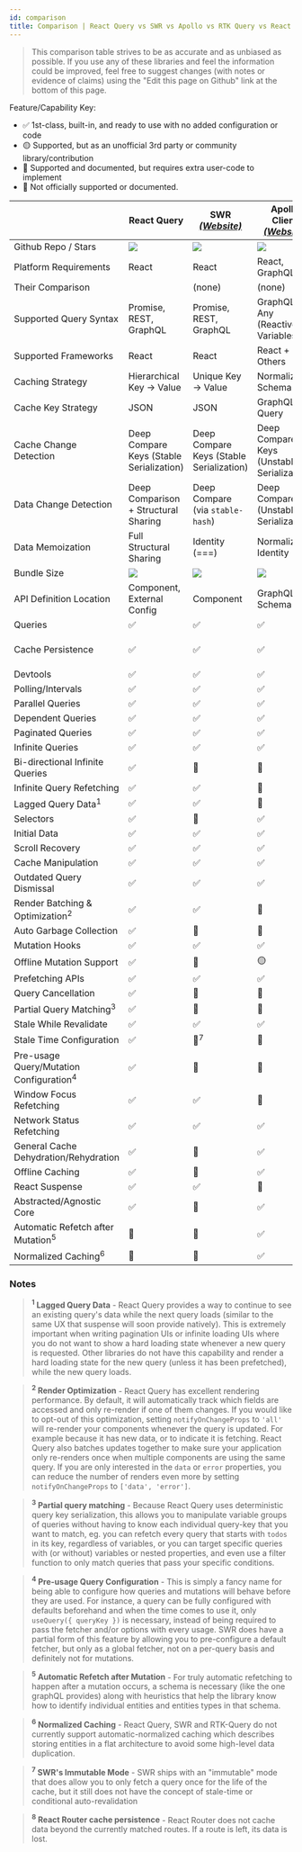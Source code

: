 ```yaml
---
id: comparison
title: Comparison | React Query vs SWR vs Apollo vs RTK Query vs React Router
---
```


> This comparison table strives to be as accurate and as unbiased as possible. If you use any of these libraries and feel the information could be improved, feel free to suggest changes (with notes or evidence of claims) using the "Edit this page on Github" link at the bottom of this page.

Feature/Capability Key:

- ✅ 1st-class, built-in, and ready to use with no added configuration or code
- 🟡 Supported, but as an unofficial 3rd party or community library/contribution
- 🔶 Supported and documented, but requires extra user-code to implement
- 🛑 Not officially supported or documented.

|                                                    | React Query                | SWR [_(Website)_][swr]      | Apollo Client [_(Website)_][apollo]        | RTK-Query [_(Website)_][rtk-query]   | React Router [_(Website)_][react-router]                                  |
|----------------------------------------------------| -------------------------- | --------------------------- | ------------------------------------------ | ------------------------------------ | ------------------------------------------------------------------------- |
| Github Repo / Stars                                | [![][stars-react-query]][gh-react-query] | [![][stars-swr]][gh-swr]    | [![][stars-apollo]][gh-apollo]             | [![][stars-rtk-query]][gh-rtk-query] | [![][stars-react-router]][gh-react-router]                                |
| Platform Requirements                              | React                      | React                       | React, GraphQL                             | Redux                                | React                                                                     |
| Their Comparison                                   |                            | (none)                      | (none)                                     | [Comparison][rtk-query-comparison]   | (none)                                                                    |
| Supported Query Syntax                             | Promise, REST, GraphQL     | Promise, REST, GraphQL      | GraphQL, Any (Reactive Variables)                                    | Promise, REST, GraphQL               | Promise, REST, GraphQL                                                    |
| Supported Frameworks                               | React                      | React                       | React + Others                             | Any                                  | React                                                                     |
| Caching Strategy                                   | Hierarchical Key -> Value  | Unique Key -> Value         | Normalized Schema                          | Unique Key -> Value                  | Nested Route -> value                                                     |
| Cache Key Strategy                                 | JSON                       | JSON                        | GraphQL Query                              | JSON                                 | Route Path                                                                |
| Cache Change Detection                             | Deep Compare Keys (Stable Serialization) | Deep Compare Keys (Stable Serialization) | Deep Compare Keys (Unstable Serialization) | Key Referential Equality (===)       | Route Change                                                              |
| Data Change Detection                              | Deep Comparison + Structural Sharing | Deep Compare (via `stable-hash`) | Deep Compare (Unstable Serialization)      | Key Referential Equality (===)       | Loader Run                                                                |
| Data Memoization                                   | Full Structural Sharing    | Identity (===)              | Normalized Identity                        | Identity (===)                       | Identity (===)                                                            |
| Bundle Size                                        | [![][bp-react-query]][bpl-react-query] | [![][bp-swr]][bpl-swr]      | [![][bp-apollo]][bpl-apollo]               | [![][bp-rtk-query]][bpl-rtk-query]   | [![][bp-react-router]][bpl-react-router] + [![][bp-history]][bpl-history] |
| API Definition Location                            | Component, External Config | Component                   | GraphQL Schema                             | External Config                      | Route Tree Configuration                                                  |
| Queries                                            | ✅                         | ✅                          | ✅                                         | ✅                                   | ✅                                                                        |
| Cache Persistence                                  | ✅                         | ✅                          | ✅                                         | ✅                                   | 🛑 Active Routes Only <sup>8</sup>                                        |
| Devtools                                           | ✅                         | ✅                         | ✅                                         | ✅                                   | 🛑                                                                        |
| Polling/Intervals                                  | ✅                         | ✅                          | ✅                                         | ✅                                   | 🛑                                                                        |
| Parallel Queries                                   | ✅                         | ✅                          | ✅                                         | ✅                                   | ✅                                                                        |
| Dependent Queries                                  | ✅                         | ✅                          | ✅                                         | ✅                                   | ✅                                                                        |
| Paginated Queries                                  | ✅                         | ✅                          | ✅                                         | ✅                                   | ✅                                                                        |
| Infinite Queries                                   | ✅                         | ✅                          | ✅                                         | 🛑                                   | 🛑                                                                        |
| Bi-directional Infinite Queries                    | ✅                         | 🔶                          | 🔶                                         | 🛑                                   | 🛑                                                                        |
| Infinite Query Refetching                          | ✅                         | ✅                          | 🛑                                         | 🛑                                   | 🛑                                                                        |
| Lagged Query Data<sup>1</sup>                      | ✅                         | ✅                         | 🛑                                         | ✅                                   | ✅                                                                        |
| Selectors                                          | ✅                         | 🛑                          | ✅                                         | ✅                                   | N/A                                                                       |
| Initial Data                                       | ✅                         | ✅                          | ✅                                         | ✅                                   | ✅                                                                        |
| Scroll Recovery                                    | ✅                         | ✅                          | ✅                                         | ✅                                   | ✅                                                                        |
| Cache Manipulation                                 | ✅                         | ✅                          | ✅                                         | ✅                                   | 🛑                                                                        |
| Outdated Query Dismissal                           | ✅                         | ✅                          | ✅                                         | ✅                                   | ✅                                                                        |
| Render Batching & Optimization<sup>2</sup>         | ✅                         | ✅                         | 🛑                                         | ✅                                   | ✅                                                                        |
| Auto Garbage Collection                            | ✅                         | 🛑                          | 🛑                                         | ✅                                   | N/A                                                                       |
| Mutation Hooks                                     | ✅                         | ✅                         | ✅                                         | ✅                                   | ✅                                                                        |
| Offline Mutation Support                           | ✅                         | 🛑                          | 🟡                                         | 🛑                                   | 🛑                                                                        |
| Prefetching APIs                                   | ✅                         | ✅                         | ✅                                         | ✅                                   | ✅                                                                        |
| Query Cancellation                                 | ✅                         | 🛑                          | 🛑                                         | 🛑                                   | ✅                                                                        |
| Partial Query Matching<sup>3</sup>                 | ✅                         | 🔶                        | 🛑                                         | ✅                                   | N/A                                                                       |
| Stale While Revalidate                             | ✅                         | ✅                          | ✅                                         | ✅                                   | 🛑                                                                        |
| Stale Time Configuration                           | ✅                         | 🛑<sup>7</sup>              | 🛑                                         | ✅                                   | 🛑                                                                        |
| Pre-usage Query/Mutation Configuration<sup>4</sup> | ✅                         | 🛑                          | 🛑                                         | ✅                                   | ✅                                                                        |
| Window Focus Refetching                            | ✅                         | ✅                          | 🛑                                         | ✅                                   | 🛑                                                                        |
| Network Status Refetching                          | ✅                         | ✅                          | ✅                                         | ✅                                   | 🛑                                                                        |
| General Cache Dehydration/Rehydration              | ✅                         | 🛑                          | ✅                                         | ✅                                   | ✅                                                                        |
| Offline Caching                                    | ✅                         | 🛑                          | ✅                                         | 🔶                                   | 🛑                                                                        |
| React Suspense                                     | ✅                         | ✅                          | 🛑                                         | 🛑                                   | ✅                                                                        |
| Abstracted/Agnostic Core                           | ✅                         | 🛑                          | ✅                                         | ✅                                   | 🛑                                                                        |
| Automatic Refetch after Mutation<sup>5</sup>       | 🔶                         | 🔶                          | ✅                                         | ✅                                   | ✅                                                                        |
| Normalized Caching<sup>6</sup>                     | 🛑                         | 🛑                          | ✅                                         | 🛑                                   | 🛑                                                                        |

### Notes

> **<sup>1</sup> Lagged Query Data** - React Query provides a way to continue to see an existing query's data while the next query loads (similar to the same UX that suspense will soon provide natively). This is extremely important when writing pagination UIs or infinite loading UIs where you do not want to show a hard loading state whenever a new query is requested. Other libraries do not have this capability and render a hard loading state for the new query (unless it has been prefetched), while the new query loads.

> **<sup>2</sup> Render Optimization** - React Query has excellent rendering performance. By default, it will automatically track which fields are accessed and only re-render if one of them changes. If you would like to opt-out of this optimization, setting `notifyOnChangeProps` to `'all'` will re-render your components whenever the query is updated. For example because it has new data, or to indicate it is fetching. React Query also batches updates together to make sure your application only re-renders once when multiple components are using the same query. If you are only interested in the `data` or `error` properties, you can reduce the number of renders even more by setting `notifyOnChangeProps` to `['data', 'error']`.

> **<sup>3</sup> Partial query matching** - Because React Query uses deterministic query key serialization, this allows you to manipulate variable groups of queries without having to know each individual query-key that you want to match, eg. you can refetch every query that starts with `todos` in its key, regardless of variables, or you can target specific queries with (or without) variables or nested properties, and even use a filter function to only match queries that pass your specific conditions.

> **<sup>4</sup> Pre-usage Query Configuration** - This is simply a fancy name for being able to configure how queries and mutations will behave before they are used. For instance, a query can be fully configured with defaults beforehand and when the time comes to use it, only `useQuery({ queryKey })` is necessary, instead of being required to pass the fetcher and/or options with every usage. SWR does have a partial form of this feature by allowing you to pre-configure a default fetcher, but only as a global fetcher, not on a per-query basis and definitely not for mutations.

> **<sup>5</sup> Automatic Refetch after Mutation** - For truly automatic refetching to happen after a mutation occurs, a schema is necessary (like the one graphQL provides) along with heuristics that help the library know how to identify individual entities and entities types in that schema.

> **<sup>6</sup> Normalized Caching** - React Query, SWR and RTK-Query do not currently support automatic-normalized caching which describes storing entities in a flat architecture to avoid some high-level data duplication.

> **<sup>7</sup> SWR's Immutable Mode** - SWR ships with an "immutable" mode that does allow you to only fetch a query once for the life of the cache, but it still does not have the concept of stale-time or conditional auto-revalidation

> **<sup>8</sup> React Router cache persistence** - React Router does not cache data beyond the currently matched routes. If a route is left, its data is lost.

[bpl-react-query]: https://bundlephobia.com/result?p=react-query
[bp-react-query]: https://badgen.net/bundlephobia/minzip/react-query?label=💾
[gh-react-query]: https://github.com/tannerlinsley/react-query
[stars-react-query]: https://img.shields.io/github/stars/tannerlinsley/react-query?label=%F0%9F%8C%9F

[swr]: https://github.com/vercel/swr
[bp-swr]: https://badgen.net/bundlephobia/minzip/swr?label=💾
[gh-swr]: https://github.com/vercel/swr
[stars-swr]: https://img.shields.io/github/stars/vercel/swr?label=%F0%9F%8C%9F
[bpl-swr]: https://bundlephobia.com/result?p=swr

[apollo]: https://github.com/apollographql/apollo-client
[bp-apollo]: https://badgen.net/bundlephobia/minzip/@apollo/client?label=💾
[gh-apollo]: https://github.com/apollographql/apollo-client
[stars-apollo]: https://img.shields.io/github/stars/apollographql/apollo-client?label=%F0%9F%8C%9F
[bpl-apollo]: https://bundlephobia.com/result?p=@apollo/client

[rtk-query]: https://redux-toolkit.js.org/rtk-query/overview
[rtk-query-comparison]: https://redux-toolkit.js.org/rtk-query/comparison
[rtk-query-bundle-size]: https://redux-toolkit.js.org/rtk-query/comparison#bundle-size
[bp-rtk]: https://badgen.net/bundlephobia/minzip/@reduxjs/toolkit?label=💾
[bp-rtk-query]: https://badgen.net/bundlephobia/minzip/@reduxjs/toolkit?label=💾
[gh-rtk-query]: https://github.com/reduxjs/redux-toolkit
[stars-rtk-query]: https://img.shields.io/github/stars/reduxjs/redux-toolkit?label=🌟
[bpl-rtk]: https://bundlephobia.com/result?p=@reduxjs/toolkit
[bpl-rtk-query]: https://bundlephobia.com/package/@reduxjs/toolkit

[react-router]: https://github.com/remix-run/react-router
[bp-react-router]: https://badgen.net/bundlephobia/minzip/react-router-dom?label=💾
[gh-react-router]: https://github.com/remix-run/react-router
[stars-react-router]: https://img.shields.io/github/stars/remix-run/react-router?label=%F0%9F%8C%9F
[bpl-react-router]: https://bundlephobia.com/result?p=react-router-dom
[bp-history]: https://badgen.net/bundlephobia/minzip/history?label=💾
[bpl-history]: https://bundlephobia.com/result?p=history
